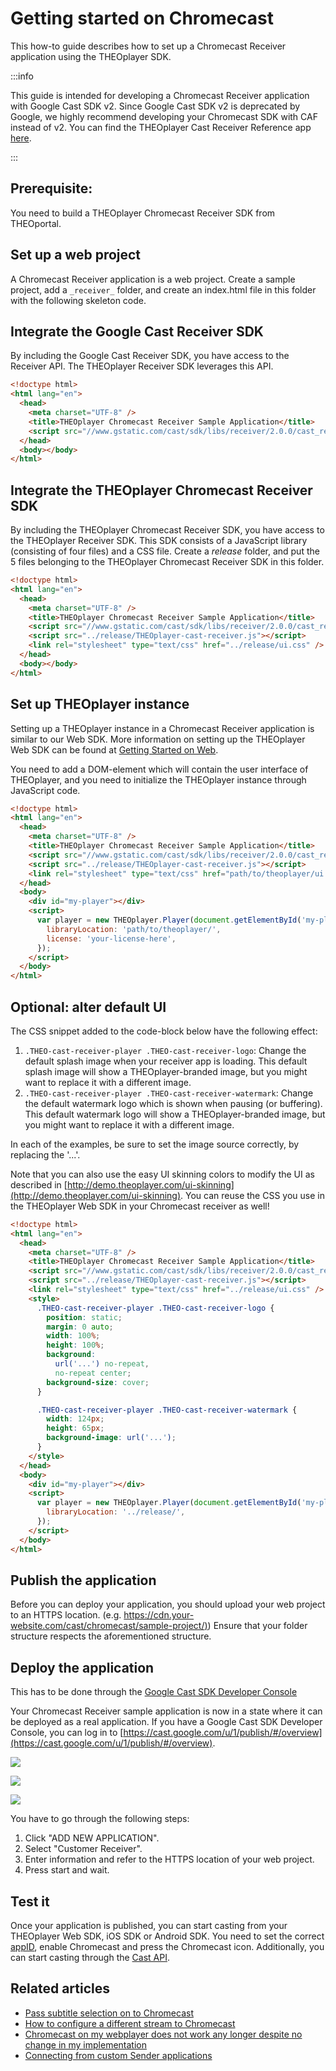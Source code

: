 # Getting started on Chromecast

This how-to guide describes how to set up a Chromecast Receiver application using the THEOplayer SDK.

:::info

This guide is intended for developing a Chromecast Receiver application with Google Cast SDK v2. Since Google Cast SDK v2 is deprecated by Google, we highly recommend developing your Chromecast SDK with CAF instead of v2. You can find the THEOplayer Cast Receiver Reference app [here](https://github.com/THEOplayer/samples-google-cast-v3-receiver).

:::

## Prerequisite:

You need to build a THEOplayer Chromecast Receiver SDK from THEOportal.

## Set up a web project

A Chromecast Receiver application is a web project. Create a sample project, add a `_receiver_` folder, and create an index.html file in this folder with the following skeleton code.

## Integrate the Google Cast Receiver SDK

By including the Google Cast Receiver SDK, you have access to the Receiver API. The THEOplayer Receiver SDK leverages this API.

```html
<!doctype html>
<html lang="en">
  <head>
    <meta charset="UTF-8" />
    <title>THEOplayer Chromecast Receiver Sample Application</title>
    <script src="//www.gstatic.com/cast/sdk/libs/receiver/2.0.0/cast_receiver.js"></script>
  </head>
  <body></body>
</html>
```

## Integrate the THEOplayer Chromecast Receiver SDK

By including the THEOplayer Chromecast Receiver SDK, you have access to the THEOplayer Receiver SDK. This SDK consists of a JavaScript library (consisting of four files) and a CSS file. Create a _release_ folder, and put the 5 files belonging to the THEOplayer Chromecast Receiver SDK in this folder.

```html
<!doctype html>
<html lang="en">
  <head>
    <meta charset="UTF-8" />
    <title>THEOplayer Chromecast Receiver Sample Application</title>
    <script src="//www.gstatic.com/cast/sdk/libs/receiver/2.0.0/cast_receiver.js"></script>
    <script src="../release/THEOplayer-cast-receiver.js"></script>
    <link rel="stylesheet" type="text/css" href="../release/ui.css" />
  </head>
  <body></body>
</html>
```

## Set up THEOplayer instance

Setting up a THEOplayer instance in a Chromecast Receiver application is similar to our Web SDK. More information on setting up the THEOplayer Web SDK can be found at [Getting Started on Web](../01-web/00-getting-started.mdx).

You need to add a DOM-element which will contain the user interface of THEOplayer, and you need to initialize the THEOplayer instance through JavaScript code.

```html
<!doctype html>
<html lang="en">
  <head>
    <meta charset="UTF-8" />
    <title>THEOplayer Chromecast Receiver Sample Application</title>
    <script src="//www.gstatic.com/cast/sdk/libs/receiver/2.0.0/cast_receiver.js"></script>
    <script src="../release/THEOplayer-cast-receiver.js"></script>
    <link rel="stylesheet" type="text/css" href="path/to/theoplayer/ui.css" />
  </head>
  <body>
    <div id="my-player"></div>
    <script>
      var player = new THEOplayer.Player(document.getElementById('my-player'), {
        libraryLocation: 'path/to/theoplayer/',
        license: 'your-license-here',
      });
    </script>
  </body>
</html>
```

## Optional: alter default UI

The CSS snippet added to the code-block below have the following effect:

1.  `.THEO-cast-receiver-player .THEO-cast-receiver-logo`: Change the default splash image when your receiver app is loading. This default splash image will show a THEOplayer-branded image, but you might want to replace it with a different image.
2.  `.THEO-cast-receiver-player .THEO-cast-receiver-watermark`: Change the default watermark logo which is shown when pausing (or buffering). This default watermark logo will show a THEOplayer-branded image, but you might want to replace it with a different image.

In each of the examples, be sure to set the image source correctly, by replacing the '...'.

Note that you can also use the easy UI skinning colors to modify the UI as described in [http://demo.theoplayer.com/ui-skinning](http://demo.theoplayer.com/ui-skinning). You can reuse the CSS you use in the THEOplayer Web SDK in your Chromecast receiver as well!

```html
<!doctype html>
<html lang="en">
  <head>
    <meta charset="UTF-8" />
    <title>THEOplayer Chromecast Receiver Sample Application</title>
    <script src="//www.gstatic.com/cast/sdk/libs/receiver/2.0.0/cast_receiver.js"></script>
    <script src="../release/THEOplayer-cast-receiver.js"></script>
    <link rel="stylesheet" type="text/css" href="../release/ui.css" />
    <style>
      .THEO-cast-receiver-player .THEO-cast-receiver-logo {
        position: static;
        margin: 0 auto;
        width: 100%;
        height: 100%;
        background:
          url('...') no-repeat,
          no-repeat center;
        background-size: cover;
      }

      .THEO-cast-receiver-player .THEO-cast-receiver-watermark {
        width: 124px;
        height: 65px;
        background-image: url('...');
      }
    </style>
  </head>
  <body>
    <div id="my-player"></div>
    <script>
      var player = new THEOplayer.Player(document.getElementById('my-player'), {
        libraryLocation: '../release/',
      });
    </script>
  </body>
</html>
```

## Publish the application

Before you can deploy your application, you should upload your web project to an HTTPS location. (e.g. [https://cdn.your-website.com/cast/chromecast/sample-project/)](https://cdn.your-website.com/cast/chromecast/sample-project/)) Ensure that your folder structure respects the aforementioned structure.

## Deploy the application

This has to be done through the [Google Cast SDK Developer Console](https://developers.google.com/cast/docs/registration)

Your Chromecast Receiver sample application is now in a state where it can be deployed as a real application. If you have a Google Cast SDK Developer Console, you can log in to [https://cast.google.com/u/1/publish/#/overview](https://cast.google.com/u/1/publish/#/overview).

![](../../../assets/img/image2018-5-25_15-31-6.png)

![](../../../assets/img/image2018-5-25_15-31-19.png)

![](../../../assets/img/image2018-5-25_15-31-26.png)

You have to go through the following steps:

1.  Click "ADD NEW APPLICATION".
2.  Select "Customer Receiver".
3.  Enter information and refer to the HTTPS location of your web project.
4.  Press start and wait.

## Test it

Once your application is published, you can start casting from your THEOplayer Web SDK, iOS SDK or Android SDK. You need to set the correct [appID](pathname:///theoplayer/v8/api-reference/web/interfaces/CastConfiguration.html), enable Chromecast and press the Chromecast icon. Additionally, you can start casting through the [Cast API](pathname:///theoplayer/v8/api-reference/web/interfaces/GlobalCast.html).

## Related articles

- [Pass subtitle selection on to Chromecast](../../../how-to-guides/03-cast/01-chromecast/05-pass-subtitle-section-on-to-chromecast.md)
- [How to configure a different stream to Chromecast](../../../how-to-guides/03-cast/01-chromecast/03-how-to-configure-to-a-different-stream.md)
- [Chromecast on my webplayer does not work any longer despite no change in my implementation](../../../faq/54-chromecast-on-weblayer-does-not-longer-work.md)
- [Connecting from custom Sender applications](../../../how-to-guides/03-cast/01-chromecast/01-connecting-from-custom-sender-applications.md)
